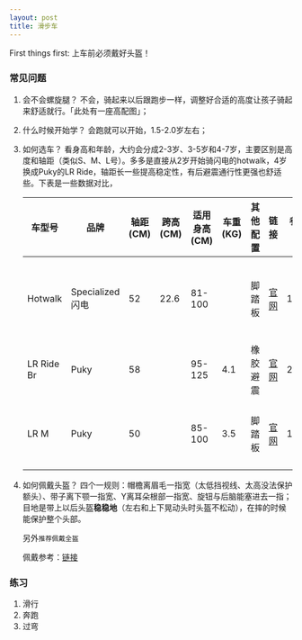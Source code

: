 ```yaml
---
layout: post
title: 滑步车
---
```


First things first: 上车前必须戴好头盔！

### 常见问题

1. 会不会螺旋腿？
    不会，骑起来以后跟跑步一样，调整好合适的高度让孩子骑起来舒适就行。「此处有一座高配图」；
2. 什么时候开始学？
    会跑就可以开始，1.5-2.0岁左右；
3. 如何选车？
    看身高和年龄，大约会分成2-3岁、3-5岁和4-7岁，主要区别是高度和轴距（类似S、M、L号）。多多是直接从2岁开始骑闪电的hotwalk，4岁换成Puky的LR Ride，轴距长一些提高稳定性，有后避震通行性更强也舒适些。下表是一些数据对比，

    | 车型号 | 品牌 | 轴距(CM) | 跨高(CM) | 适用身高(CM) | 车重(KG) | 其他配置 | 链接 | 参考价 | 备注 |
    | --- | --- | --- | --- | --- | --- | --- | --- | --- | --- |
    | Hotwalk | Specialized 闪电 | 52 | 22.6 | 81-100 |  | 脚踏板 | [官网](https://www.specialized.com/us/en/hotwalk/p/157826) | 1190 | 多多第一辆，一岁生日礼物 |
    | LR Ride Br | Puky | 58 | | 95-125 | 4.1 | 橡胶避震 | [官网](https://www.puky.de/en/catalog/product/view/id/29933/s/5cafc8f250453lr-ride-br-00004092/category/14/) | 2298 | 多多第二辆 |
    | LR M | Puky | 50 | | 85-100 | 3.5 | 脚踏板 | [官网](https://www.puky.de/en/catalog/product/view/id/29927/s/5cafc8a513e18lr-m-00004053/category/14/) | 1498 | 可作为第一辆的选择

4. 如何佩戴头盔？
    四个一规则：帽檐离眉毛一指宽（太低挡视线、太高没法保护额头）、带子离下颚一指宽、Y离耳朵根部一指宽、旋钮与后脑能塞进去一指；目地是带上以后头盔**稳稳地**（左右和上下晃动头时头盔不松动），在摔的时候能保护整个头部。

    另外`推荐佩戴全盔`

    佩戴参考：[链接](https://www.biketo.com/knowledge/25588.html)

### 练习

1. 滑行
2. 奔跑
3. 过弯
